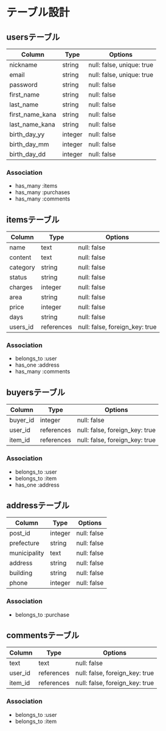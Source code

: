 # テーブル設計

## usersテーブル

| Column              | Type           | Options                       |
| ------------------- | ---------------| ----------------------------- |
| nickname            | string         | null: false, unique: true     |
| email               | string         | null: false, unique: true     |
| password            | string         | null: false                   |
| first_name          | string         | null: false                   |
| last_name           | string         | null: false                   |
| first_name_kana     | string         | null: false                   |
| last_name_kana      | string         | null: false                   |
| birth_day_yy        | integer        | null: false                   |
| birth_day_mm        | integer        | null: false                   |
| birth_day_dd        | integer        | null: false                   |


### Association
- has_many :items
- has_many :purchases
- has_many :comments


## itemsテーブル

| Column              | Type              | Options                              |
| ------------------- | ----------------- | ------------------------------------ |
| name                | text              | null: false                          |
| content             | text              | null: false                          |
| category            | string            | null: false                          |
| status              | string            | null: false                          |
| charges             | integer           | null: false                          |
| area                | string            | null: false                          |
| price               | integer           | null: false                          |
| days                | string            | null: false                          |
| users_id            | references        | null: false, foreign_key: true       |


### Association
- belongs_to :user
- has_one :address
- has_many :comments



## buyersテーブル

| Column          | Type         | Options                         |
| --------------- | ------------ | ------------------------------- |
| buyer_id        | integer      | null: false
| user_id         | references   | null: false, foreign_key: true  |
| item_id         | references   | null: false, foreign_key: true  |

### Association
- belongs_to :user
- belongs_to :item
- has_one :address


## addressテーブル

| Column          | Type         | Options                         |
| --------------- | ------------ | ------------------------------- |
| post_id         | integer      | null: false                     |
| prefecture      | string       | null: false                     |
| municipality    | text         | null: false                     |
| address         | string       | null: false                     |
| building        | string       | null: false                     |
| phone           | integer      | null: false                     |

### Association
- belongs_to :purchase


## commentsテーブル

| Column       | Type          | Options                          | 
| ------------ | ------------- | -------------------------------- |
| text         | text          | null: false                      | 
| user_id      | references    | null: false, foreign_key: true   |
| item_id      | references    | null: false, foreign_key: true   |


### Association
- belongs_to :user
- belongs_to :item